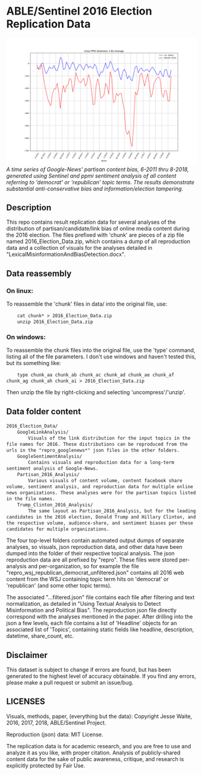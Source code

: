 # ABLE/Sentinel 2016 Election Replication Data

![](googlenews_rnc_liberals_ppmi_smoothed_2bin_avg.png)
*A time series of Google-News' partisan content bias, 6-2011 thru 8-2018, generated using Sentinel and ppmi sentiment analysis of all content referring to 'democrat' or 'republican' topic terms. The results demonstrate substantial anti-conservative bias and information/election tampering.*

## Description
This repo contains result replication data for several analyses of the distribution of partisan/candidate/link bias of online media content during the 2016 election. The files prefixed with 'chunk' are pieces of a zip file named 2016_Election_Data.zip, which contains a dump of all reproduction data and a collection of visuals for the analyses detailed in "LexicalMisinformationAndBiasDetection.docx".

## Data reassembly
###	On linux:
To reassemble the 'chunk' files in data/ into the original file, use:
```
	cat chunk* > 2016_Election_Data.zip
	unzip 2016_Election_Data.zip
```

###	On windows:
To reassemble the chunk files into the original file, use the 'type' command, listing all of the file parameters. I don't use windows and haven't tested this, but its something like:
```
	type chunk_aa chunk_ab chunk_ac chunk_ad chunk_ae chunk_af chunk_ag chunk_ah chunk_ai > 2016_Election_Data.zip
```
Then unzip the file by right-clicking and selecting 'uncompress'/'unzip'.

## Data folder content
	2016_Election_Data/
		GoogleLinkAnalysis/
			Visuals of the link distribution for the input topics in the file names for 2016. These distributions can be reproduced from the urls in the "repro_googlenews*" json files in the other folders. 
		GoogleSentimentAnalysis/
			Contains visuals and reproduction data for a long-term sentiment analysis of Google-News.
		Partisan_2016_Analysis/
			Various visuals of content volume, content facebook share volume, sentiment analysis, and reproduction data for multiple online news organizations. These analyses were for the partisan topics listed in the file names.
		Trump_Clinton_2016_Analysis/
			The same layout as Partisan_2016_Analysis, but for the leading candidates in the 2016 election, Donald Trump and Hillary Clinton, and the respective volume, audience-share, and sentiment biases per these candidates for multiple organizations.


The four top-level folders contain automated output dumps of separate analyses, so visuals, json reproduction data, and other data have been dumped into the folder of their respective topical analysis. The json reproduction data are all prefixed by "repro". These files were stored per-analysis and per-organization, so for example the file "repro_wsj_republican_democrat_unfiltered.json" contains all 2016 web content from the WSJ containing topic term hits on 'democrat' or 'republican' (and some other topic terms). 

The associated "...filtered.json" file contains each file after filtering and text normalization, as detailed in "Using Textual Analysis to Detect Misinformation and Political Bias". The reproduction json file directly correspond with the analyses mentioned in the paper. After drilling into the json a few levels, each file contains a list of 'Headline' objects for an associated list of 'Topics', containing static fields like headline, description, datetime, share_count, etc.

## Disclaimer
This dataset is subject to change if errors are found, but has been generated to the highest level of accuracy obtainable. If you find any errors, please make a pull request or submit an issue/bug.

## LICENSES
Visuals, methods, paper, (everything but the data): Copyright Jesse Waite, 2016, 2017, 2018, ABLE/Sentinel Project.

Reproduction (json) data: MIT License.

The replication data is for academic research, and you are free to use and analyze it as you like, with proper citation. Analysis of publicly-shared content data for the sake of public awareness, critique, and research is explicitly protected by Fair Use.

